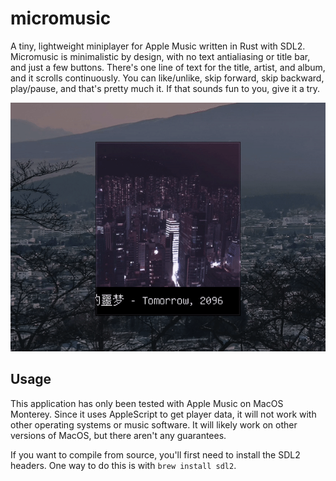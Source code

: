 # micromusic
A tiny, lightweight miniplayer for Apple Music written in Rust with SDL2. Micromusic is minimalistic by design, with no text antialiasing or title bar, and just a few buttons. There's one line of text for the title, artist, and album, and it scrolls continuously. You can like/unlike, skip forward, skip backward, play/pause, and that's pretty much it. If that sounds fun to you, give it a try.

![an animated GIF of micromusic in use](screenshots/skip.gif)

## Usage

This application has only been tested with Apple Music on MacOS Monterey. Since it uses AppleScript to get player data, it will not work with other operating systems or music software. It will likely work on other versions of MacOS, but there aren't any guarantees. 

If you want to compile from source, you'll first need to install the SDL2 headers. One way to do this is with `brew install sdl2`.
